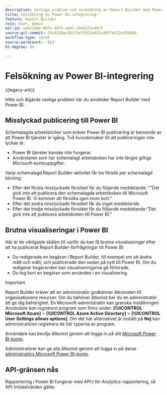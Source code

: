 ```yaml
---
description: Vanliga problem vid användning av Report Builder med Power BI.
title: Felsökning av Power BI-integrering
feature: Report Builder
role: User, Admin
exl-id: adb13a0e-99fb-48f5-add2-204d155e467f
source-git-commit: 73c0210ac931f3e7f823e033a3bffdc22e159ddb
workflow-type: tm+mt
source-wordcount: '311'
ht-degree: 0%

---
```


# Felsökning av Power BI-integrering

{{legacy-arb}}

Hitta och åtgärda vanliga problem när du använder Report Builder med Power BI.

## Misslyckad publicering till Power BI

Schemalagda arbetsböcker som kräver Power BI publicering är beroende av att Power BI tjänster är igång. Två huvudorsaker till att publiceringen inte lyckas är:

* Power BI tjänster kanske inte fungerar.
* Användaren som har schemalagt arbetsboken har inte längre giltiga Microsoft-kontouppgifter.

Varje schemalagd Report Builder-aktivitet får tre försök per schemalagd körning:

* Efter det första misslyckade försöket får du följande meddelande: &quot;&quot;Det gick inte att publicera den schemalagda arbetsboken till Microsoft Power BI. Vi kommer att försöka igen inom kort.&quot;
* Efter det andra misslyckade försöket får du inget meddelande.
* Efter det tredje misslyckade försöket får du följande meddelande:&quot;Det gick inte att publicera arbetsboken till Power BI.&quot;

## Brutna visualiseringar i Power BI

Här är de viktigaste skälen till varför du kan få brutna visualiseringar efter att ha publicerat Report Builder-förfrågningar till Power BI:

* Du redigerade en begäran i Report Builder, till exempel om att ändra mått och mått, och publicerade den sedan på nytt till Power BI. Om du redigerar begäranden kan visualiseringarna gå förlorade.
* Du tog bort en begäran som användes i en visualisering.

>[!IMPORTANT]
>
>Report Builder kräver att en administratör godkänner åtkomsten till organisationens resurser. Om du behöver åtkomst ber du en administratör att ge dig behörighet.
> En Microsoft-administratör kan granska inställningen *Användare kan registrera program* som finns under: **[!UICONTROL Microsoft Azure]** > **[!UICONTROL Azure Active Directory]** > **[!UICONTROL User Settings allows options]**. Om det här alternativet är inställt på **Nej** kan administratören registrera de här typerna av program.

Användare kan bevilja åtkomst genom att logga in på sitt [Microsoft Power BI-konto](https://login.microsoftonline.com/common/oauth2/authorize?response_type=code&amp;prompt=logint&amp;client_id=8d84f6d8-29a4-4484-a670-589b32400278&amp;redirect_uri=https%3a%2f%2fmy.omniture.com%2fsc15%2farb%2flogin.html&amp;resource=https%3a%2f%2fanalysis.windows.net%2fpowerbi%2fapi&amp;locale=en_US).

Administratörer kan ge alla åtkomst genom att logga in på deras [administratörs Microsoft Power BI-konto](https://login.microsoftonline.com/common/oauth2/authorize?response_type=code&amp;prompt=admin_consent&amp;client_id=8d84f6d8-29a4-4484-a670-589b32400278&amp;redirect_uri=https%3a%2f%2fmy.omniture.com%2fsc15%2farb%2flogin.html&amp;resource=https%3a%2f%2fanalysis.windows.net%2fpowerbi%2fapi&amp;locale=en_US).

## API-gränsen nås

Rapportering i Power BI fungerar med API:t för Analytics-rapportering, så API-tröskelvärden gäller.
